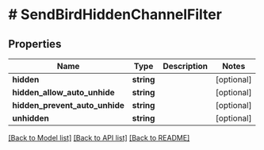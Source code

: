 # # SendBirdHiddenChannelFilter

## Properties

Name | Type | Description | Notes
------------ | ------------- | ------------- | -------------
**hidden** | **string** |  | [optional]
**hidden_allow_auto_unhide** | **string** |  | [optional]
**hidden_prevent_auto_unhide** | **string** |  | [optional]
**unhidden** | **string** |  | [optional]

[[Back to Model list]](../../README.md#models) [[Back to API list]](../../README.md#endpoints) [[Back to README]](../../README.md)
